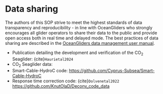 # Data sharing

The authors of this SOP strive to meet the highest standards of data transparency and reproducibility - in line with OceanGliders who strongly encourages all glider operators to share their data to the public and provide open access both in real time and delayed mode. The best practices of data sharing are described in the [OceanGliders data management user manual](https://github.com/OceanGlidersCommunity/OG-format-user-manual).

- Publication detailing the development and verification of the CO<sub>2</sub> Seaglider: {cite}`Haurietal2024`
- CO<sub>2</sub> Seaglider data:
- Smart-Cable-HydroC code: <https://github.com/Cyprus-Subsea/Smart-Cable-HydroC>
- Response time correction code: {cite}`Dolvenetal2022` <https://github.com/KnutOlaD/Deconv_code_data>
